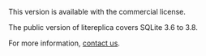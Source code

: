 
This version is available with the commercial license.

The public version of litereplica covers SQLite 3.6 to 3.8.

For more information, [contact us](http://litereplica.io).
